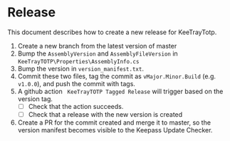 # Release

This document describes how to create a new release for KeeTrayTotp.

1. Create a new branch from the latest version of master
2. Bump the `AssemblyVersion` and `AssemblyFileVersion` in `KeeTrayTOTP\Properties\AssemblyInfo.cs`
3. Bump the version in `version_manifest.txt`.
4. Commit these two files, tag the commit as `vMajor.Minor.Build` (e.g. `v1.0.0`), and push the commit with tags.
5. A github action ` KeeTrayTOTP Tagged Release` will trigger based on the version tag. 
   * [ ] Check that the action succeeds.
   * [ ] Check that a release with the new version is created
6. Create a PR for the commit created and merge it to master, so the version manifest becomes visible to the Keepass Update Checker.
